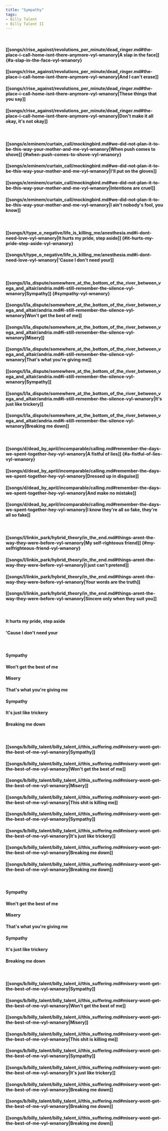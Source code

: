 ```yaml
---
title: "Sympathy"
tags:
- Billy Talent
- Billy Talent II
---
```

&nbsp;
#### [[songs/r/rise_against/revolutions_per_minute/dead_ringer.md#the-place-i-call-home-isnt-there-anymore-vyl-wnanory|A slap in the face]] {#a-slap-in-the-face-vyl-wnanory}
#### [[songs/r/rise_against/revolutions_per_minute/dead_ringer.md#the-place-i-call-home-isnt-there-anymore-vyl-wnanory|And I can't erase]]
#### [[songs/r/rise_against/revolutions_per_minute/dead_ringer.md#the-place-i-call-home-isnt-there-anymore-vyl-wnanory|These things that you say]]
#### [[songs/r/rise_against/revolutions_per_minute/dead_ringer.md#the-place-i-call-home-isnt-there-anymore-vyl-wnanory|Don't make it all okay, it's not okay]]
&nbsp;
#### [[songs/e/eminem/curtain_call/mockingbird.md#we-did-not-plan-it-to-be-this-way-your-mother-and-me-vyl-wnanory|When push comes to shove]] {#when-push-comes-to-shove-vyl-wnanory}
#### [[songs/e/eminem/curtain_call/mockingbird.md#we-did-not-plan-it-to-be-this-way-your-mother-and-me-vyl-wnanory|I'll put on the gloves]]
#### [[songs/e/eminem/curtain_call/mockingbird.md#we-did-not-plan-it-to-be-this-way-your-mother-and-me-vyl-wnanory|Intentions are cruel]]
#### [[songs/e/eminem/curtain_call/mockingbird.md#we-did-not-plan-it-to-be-this-way-your-mother-and-me-vyl-wnanory|I ain't nobody's fool, you know]]
&nbsp;
#### [[songs/t/type_o_negative/life_is_killing_me/anesthesia.md#i-dont-need-love-vyl-wnanory|It hurts my pride, step aside]] {#it-hurts-my-pride-step-aside-vyl-wnanory}
#### [[songs/t/type_o_negative/life_is_killing_me/anesthesia.md#i-dont-need-love-vyl-wnanory|'Cause I don't need your]]
&nbsp;
#### [[songs/l/la_dispute/somewhere_at_the_bottom_of_the_river_between_vega_and_altair/andria.md#i-still-remember-the-silence-vyl-wnanory|Sympathy]] {#sympathy-vyl-wnanory}
#### [[songs/l/la_dispute/somewhere_at_the_bottom_of_the_river_between_vega_and_altair/andria.md#i-still-remember-the-silence-vyl-wnanory|Won't get the best of me]]
#### [[songs/l/la_dispute/somewhere_at_the_bottom_of_the_river_between_vega_and_altair/andria.md#i-still-remember-the-silence-vyl-wnanory|Misery]]
#### [[songs/l/la_dispute/somewhere_at_the_bottom_of_the_river_between_vega_and_altair/andria.md#i-still-remember-the-silence-vyl-wnanory|That's what you're giving me]]
#### [[songs/l/la_dispute/somewhere_at_the_bottom_of_the_river_between_vega_and_altair/andria.md#i-still-remember-the-silence-vyl-wnanory|Sympathy]]
#### [[songs/l/la_dispute/somewhere_at_the_bottom_of_the_river_between_vega_and_altair/andria.md#i-still-remember-the-silence-vyl-wnanory|It's just like trickery]]
#### [[songs/l/la_dispute/somewhere_at_the_bottom_of_the_river_between_vega_and_altair/andria.md#i-still-remember-the-silence-vyl-wnanory|Breaking me down]]
&nbsp;
#### [[songs/d/dead_by_april/incomparable/calling.md#remember-the-days-we-spent-together-hey-vyl-wnanory|A fistful of lies]] {#a-fistful-of-lies-vyl-wnanory}
#### [[songs/d/dead_by_april/incomparable/calling.md#remember-the-days-we-spent-together-hey-vyl-wnanory|Dressed up in disguise]]
#### [[songs/d/dead_by_april/incomparable/calling.md#remember-the-days-we-spent-together-hey-vyl-wnanory|And make no mistake]]
#### [[songs/d/dead_by_april/incomparable/calling.md#remember-the-days-we-spent-together-hey-vyl-wnanory|I know they're all so fake, they're all so fake]]
&nbsp;
#### [[songs/l/linkin_park/hybrid_theory/in_the_end.md#things-arent-the-way-they-were-before-vyl-wnanory|My self-righteous friend]] {#my-selfrighteous-friend-vyl-wnanory}
#### [[songs/l/linkin_park/hybrid_theory/in_the_end.md#things-arent-the-way-they-were-before-vyl-wnanory|I just can't pretend]]
#### [[songs/l/linkin_park/hybrid_theory/in_the_end.md#things-arent-the-way-they-were-before-vyl-wnanory|Your words are the truth]]
#### [[songs/l/linkin_park/hybrid_theory/in_the_end.md#things-arent-the-way-they-were-before-vyl-wnanory|Sincere only when they suit you]]
&nbsp;
#### It hurts my pride, step aside
#### 'Cause I don't need your
&nbsp;
#### Sympathy
#### Won't get the best of me
#### Misery
#### That's what you're giving me
#### Sympathy
#### It's just like trickery
#### Breaking me down
&nbsp;
#### [[songs/b/billy_talent/billy_talent_ii/this_suffering.md#misery-wont-get-the-best-of-me-vyl-wnanory|Sympathy]]
#### [[songs/b/billy_talent/billy_talent_ii/this_suffering.md#misery-wont-get-the-best-of-me-vyl-wnanory|Won't get the best of me]]
#### [[songs/b/billy_talent/billy_talent_ii/this_suffering.md#misery-wont-get-the-best-of-me-vyl-wnanory|Misery]]
#### [[songs/b/billy_talent/billy_talent_ii/this_suffering.md#misery-wont-get-the-best-of-me-vyl-wnanory|This shit is killing me]]
#### [[songs/b/billy_talent/billy_talent_ii/this_suffering.md#misery-wont-get-the-best-of-me-vyl-wnanory|Sympathy]]
#### [[songs/b/billy_talent/billy_talent_ii/this_suffering.md#misery-wont-get-the-best-of-me-vyl-wnanory|It's just like trickery]]
#### [[songs/b/billy_talent/billy_talent_ii/this_suffering.md#misery-wont-get-the-best-of-me-vyl-wnanory|Breaking me down]]
#### [[songs/b/billy_talent/billy_talent_ii/this_suffering.md#misery-wont-get-the-best-of-me-vyl-wnanory|Breaking me down]]
&nbsp;
#### Sympathy
#### Won't get the best of me
#### Misery
#### That's what you're giving me
#### Sympathy
#### It's just like trickery
#### Breaking me down
&nbsp;
#### [[songs/b/billy_talent/billy_talent_ii/this_suffering.md#misery-wont-get-the-best-of-me-vyl-wnanory|Sympathy]]
#### [[songs/b/billy_talent/billy_talent_ii/this_suffering.md#misery-wont-get-the-best-of-me-vyl-wnanory|Won't get the best of me]]
#### [[songs/b/billy_talent/billy_talent_ii/this_suffering.md#misery-wont-get-the-best-of-me-vyl-wnanory|Misery]]
#### [[songs/b/billy_talent/billy_talent_ii/this_suffering.md#misery-wont-get-the-best-of-me-vyl-wnanory|This shit is killing me]]
#### [[songs/b/billy_talent/billy_talent_ii/this_suffering.md#misery-wont-get-the-best-of-me-vyl-wnanory|Sympathy]]
#### [[songs/b/billy_talent/billy_talent_ii/this_suffering.md#misery-wont-get-the-best-of-me-vyl-wnanory|It's just like trickery]]
#### [[songs/b/billy_talent/billy_talent_ii/this_suffering.md#misery-wont-get-the-best-of-me-vyl-wnanory|Breaking me down]]
#### [[songs/b/billy_talent/billy_talent_ii/this_suffering.md#misery-wont-get-the-best-of-me-vyl-wnanory|Breaking me down]]
#### [[songs/b/billy_talent/billy_talent_ii/this_suffering.md#misery-wont-get-the-best-of-me-vyl-wnanory|Breaking me down]]

